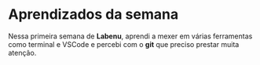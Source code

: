 # Aprendizados da semana

Nessa primeira semana de **Labenu**, aprendi a mexer em várias ferramentas como terminal e VSCode e percebi com o **git** que preciso prestar muita atenção.
